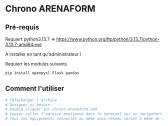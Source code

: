 # Chrono ARENAFORM
## Pré-requis
Requiert python3.13.7 =>
https://www.python.org/ftp/python/3.13.7/python-3.13.7-amd64.exe

A installer en tant qu'administrateur !  

Requiert les modules suivants
```bash
pip install openpyxl Flask pandas
```

## Comment l'utiliser
```bash
# Télécharger l'archive
# Dézipper si besoin
# Double cliquer sur chrono-arenaform.cmd
# Copier coller l'adresse mentionné dans le terminal sur un navigateur web
# Tous les équipements connectés au même sous réseau seront à même de se conneceter à l'application
```
